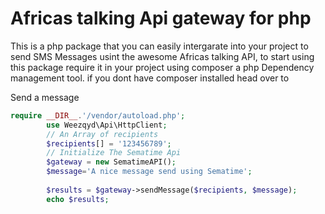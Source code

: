 # Africas talking Api gateway for php 
This is a php package that you can easily intergarate into your project to send SMS Messages usint the awesome Africas talking API, to start using this package require it in your project using composer a php Dependency management tool.
if you dont have composer installed head over to 

Send a message
```php
require __DIR__.'/vendor/autoload.php';
        use Weezqyd\Api\HttpClient;
        // An Array of recipients
        $recipients[] = '123456789';
        // Initialize The Sematime Api
        $gateway = new SematimeAPI();
        $message='A nice message send using Sematime';
       
        $results = $gateway->sendMessage($recipients, $message);
        echo $results;
        
 ```
 
